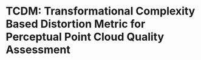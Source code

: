 # TCDM: Transformational Complexity Based Distortion Metric for Perceptual Point Cloud Quality Assessment
